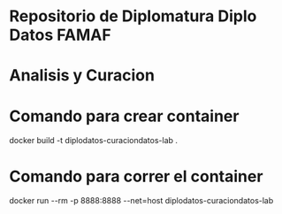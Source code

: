 # Repositorio de Diplomatura Diplo Datos FAMAF


# Analisis y Curacion


# Comando para crear container
docker build -t diplodatos-curaciondatos-lab .

# Comando para correr el container
docker run --rm -p 8888:8888 --net=host diplodatos-curaciondatos-lab 